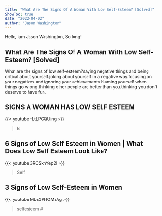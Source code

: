 ```yaml
---
title: "What Are The Signs Of A Woman With Low Self-Esteem? [Solved]"
ShowToc: true 
date: "2022-04-02"
author: "Jason Washington" 
---
```


Hello, iam Jason Washington, So long!
## What Are The Signs Of A Woman With Low Self-Esteem? [Solved]
What are the signs of low self-esteem?saying negative things and being critical about yourself.joking about yourself in a negative way.focusing on your negatives and ignoring your achievements.blaming yourself when things go wrong.thinking other people are better than you.thinking you don't deserve to have fun.

## SIGNS A WOMAN HAS LOW SELF ESTEEM
{{< youtube -LtLPGQUing >}}
>Is 

## 6 Signs of Low Self Esteem in Women | What Does Low Self Esteem Look Like?
{{< youtube 3RCSkhYep2I >}}
>Self

## 3 Signs of Low Self-Esteem in Women
{{< youtube Mbs3PHOMzVg >}}
>selfesteem #

